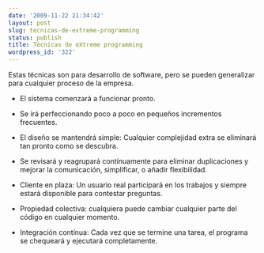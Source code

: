 ```yaml
---
date: '2009-11-22 21:34:42'
layout: post
slug: tecnicas-de-extreme-programming
status: publish
title: Técnicas de eXtreme programming
wordpress_id: '322'
---
```


Estas técnicas son para desarrollo de software, pero se pueden generalizar para cualquier proceso de la empresa.




  * El sistema comenzará a funcionar pronto.


  * Se irá perfeccionando poco a poco en pequeños incrementos frecuentes.


  * El diseño se mantendrá simple: Cualquier complejidad extra se eliminará tan pronto como se descubra.


  * Se revisará y reagrupará contínuamente para eliminar duplicaciones y mejorar la comunicación, simplificar, o añadir flexibilidad.


  * Cliente en plaza: Un usuario real participará en los trabajos y siempre estará disponible para contestar preguntas.


  * Propiedad colectiva: cualquiera puede cambiar cualquier parte del código en cualquier momento.


  * Integración contínua: Cada vez que se termine una tarea, el programa se chequeará y ejecutará completamente.


